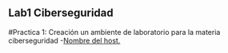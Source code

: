 ## Lab1 Ciberseguridad 
#Practica 1: Creación un ambiente de laboratorio para la materia ciberseguridad
 -[Nombre  del host.](https://github.com/Almontoya02/Lab1Ciberseguridad/blob/master/Kali%20Linux/Nombre%20Host.PNG)

